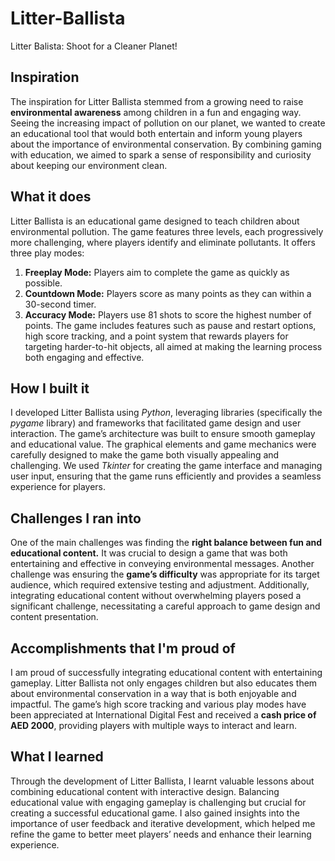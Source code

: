 # Litter-Ballista
Litter Balista: Shoot for a Cleaner Planet!

## Inspiration
The inspiration for Litter Ballista stemmed from a growing need to raise **environmental awareness** among children in a fun and engaging way. Seeing the increasing impact of pollution on our planet, we wanted to create an educational tool that would both entertain and inform young players about the importance of environmental conservation. By combining gaming with education, we aimed to spark a sense of responsibility and curiosity about keeping our environment clean.

## What it does
Litter Ballista is an educational game designed to teach children about environmental pollution. The game features three levels, each progressively more challenging, where players identify and eliminate pollutants. It offers three play modes:
1. **Freeplay Mode:** Players aim to complete the game as quickly as possible.
2. **Countdown Mode:** Players score as many points as they can within a 30-second timer.
3. **Accuracy Mode:** Players use 81 shots to score the highest number of points.
The game includes features such as pause and restart options, high score tracking, and a point system that rewards players for targeting harder-to-hit objects, all aimed at making the learning process both engaging and effective.

## How I built it
I developed Litter Ballista using _Python_, leveraging libraries (specifically the _pygame_ library) and frameworks that facilitated game design and user interaction. The game’s architecture was built to ensure smooth gameplay and educational value. The graphical elements and game mechanics were carefully designed to make the game both visually appealing and challenging. We used _Tkinter_ for creating the game interface and managing user input, ensuring that the game runs efficiently and provides a seamless experience for players.

## Challenges I ran into
One of the main challenges was finding the **right balance between fun and educational content.** It was crucial to design a game that was both entertaining and effective in conveying environmental messages. Another challenge was ensuring the **game’s difficulty** was appropriate for its target audience, which required extensive testing and adjustment. Additionally, integrating educational content without overwhelming players posed a significant challenge, necessitating a careful approach to game design and content presentation.

## Accomplishments that I'm proud of
I am proud of successfully integrating educational content with entertaining gameplay. Litter Ballista not only engages children but also educates them about environmental conservation in a way that is both enjoyable and impactful. The game’s high score tracking and various play modes have been appreciated at International Digital Fest and received a **cash price of AED 2000**, providing players with multiple ways to interact and learn. 

## What I learned
Through the development of Litter Ballista, I learnt valuable lessons about combining educational content with interactive design. Balancing educational value with engaging gameplay is challenging but crucial for creating a successful educational game. I also gained insights into the importance of user feedback and iterative development, which helped me refine the game to better meet players’ needs and enhance their learning experience.

